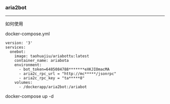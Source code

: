 ### aria2bot
---

如何使用

docker-compose.yml

```
version: '3'
services:
  onebot:
    image: taohuajiu/ariabottu:latest
    container_name: ariabota
    environment:
      - bot_token=6485084788*******eXKJIOmacMA
      - aria2c_rpc_url = "http://mc*****/jsonrpc"
      - aria2c_rpc_key = "ta*****0"
    volumes:
      - /dockerapp/aria2bot:/ariabot
```

docker-compose up -d
